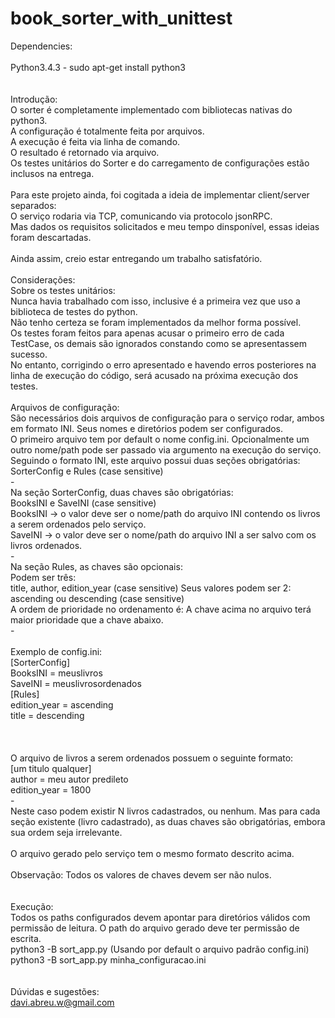 # book_sorter_with_unittest

Dependencies:<br />
<br />
Python3.4.3 - sudo apt-get install python3 <br />
<br />
<br />
Introdução:<br />
O sorter é completamente implementado com bibliotecas nativas do python3.<br />
A configuração é totalmente feita por arquivos.<br />
A execução é feita via linha de comando.<br />
O resultado é retornado via arquivo.<br />
Os testes unitários do Sorter e do carregamento de configurações estão inclusos na entrega.<br />
<br />
Para este projeto ainda, foi cogitada a ideia de implementar client/server separados:<br />
O serviço rodaria via TCP, comunicando via protocolo jsonRPC.<br />
Mas dados os requisitos solicitados e meu tempo dinsponível, essas ideias foram descartadas.<br />
<br />
Ainda assim, creio estar entregando um trabalho satisfatório.<br />
<br />
Considerações:<br />
Sobre os testes unitários:<br />
Nunca havia trabalhado com isso, inclusive é a primeira vez que uso a biblioteca de testes do python.<br />
Não tenho certeza se foram implementados da melhor forma possível.<br />
Os testes foram feitos para apenas acusar o primeiro erro de cada TestCase, os demais são ignorados constando como se apresentassem sucesso.<br />
No entanto, corrigindo o erro apresentado e havendo erros posteriores na linha de execução do código, será acusado na próxima execução dos testes.<br />
<br />
Arquivos de configuração:<br />
São necessários dois arquivos de configuração para o serviço rodar, ambos em formato INI. Seus nomes e diretórios podem ser configurados.<br />
O primeiro arquivo tem por default o nome config.ini. Opcionalmente um outro nome/path pode ser passado via argumento na execução do serviço.<br />
Seguindo o formato INI, este arquivo possui duas seções obrigatórias:<br />
SorterConfig e Rules (case sensitive)<br />
-<br />
Na seção SorterConfig, duas chaves são obrigatórias:<br />
BooksINI e SaveINI (case sensitive)<br />
BooksINI -> o valor deve ser o nome/path do arquivo INI contendo os livros a serem ordenados pelo serviço.<br />
SaveINI -> o valor deve ser o nome/path do arquivo INI a ser salvo com os livros ordenados.<br />
-<br />
Na seção Rules, as chaves são opcionais:<br />
Podem ser três:<br />
title, author, edition_year (case sensitive)
Seus valores podem ser 2:<br />
ascending ou descending (case sensitive)<br />
A ordem de prioridade no ordenamento é: A chave acima no arquivo terá maior prioridade que a chave abaixo.<br />
-<br />
<br />
Exemplo de config.ini:<br />
[SorterConfig]<br />
BooksINI = meuslivros<br />
SaveINI = meuslivrosordenados<br />
[Rules]<br />
edition_year = ascending<br />
title = descending<br />
<br />
<br />
<br />
O arquivo de livros a serem ordenados possuem o seguinte formato:<br />
[um titulo qualquer]<br />
author = meu autor predileto<br />
edition_year = 1800<br />
-<br />
Neste caso podem existir N livros cadastrados, ou nenhum. Mas para cada seção existente (livro cadastrado), as duas chaves são obrigatórias, embora sua ordem seja irrelevante.
<br />
<br />
O arquivo gerado pelo serviço tem o mesmo formato descrito acima.<br />
<br />
Observação: Todos os valores de chaves devem ser não nulos.<br />
<br />
<br />
Execução:<br />
Todos os paths configurados devem apontar para diretórios válidos com permissão de leitura. O path do arquivo gerado deve ter permissão de escrita.<br />
python3 -B sort_app.py (Usando por default o arquivo padrão config.ini)<br />
python3 -B sort_app.py minha_configuracao.ini<br />
<br />
<br />
Dúvidas e sugestões:<br />
davi.abreu.w@gmail.com<br />
<br />